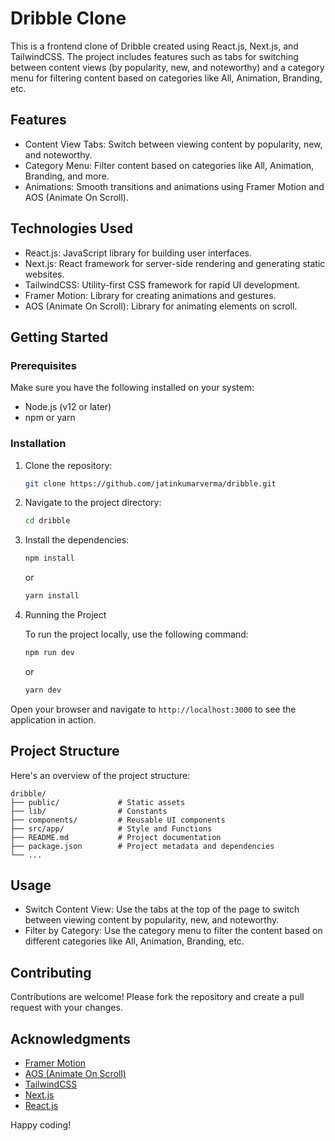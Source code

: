 # Dribble Clone

This is a frontend clone of Dribble created using React.js, Next.js, and TailwindCSS. The project includes features such as tabs for switching between content views (by popularity, new, and noteworthy) and a category menu for filtering content based on categories like All, Animation, Branding, etc.

## Features

- Content View Tabs: Switch between viewing content by popularity, new, and noteworthy.
- Category Menu: Filter content based on categories like All, Animation, Branding, and more.
- Animations: Smooth transitions and animations using Framer Motion and AOS (Animate On Scroll).

## Technologies Used

- React.js: JavaScript library for building user interfaces.
- Next.js: React framework for server-side rendering and generating static websites.
- TailwindCSS: Utility-first CSS framework for rapid UI development.
- Framer Motion: Library for creating animations and gestures.
- AOS (Animate On Scroll): Library for animating elements on scroll.

## Getting Started

### Prerequisites

Make sure you have the following installed on your system:

- Node.js (v12 or later)
- npm or yarn

### Installation

1. Clone the repository:

   ```bash
   git clone https://github.com/jatinkumarverma/dribble.git
   ```

2. Navigate to the project directory:

   ```bash
   cd dribble
   ```

3. Install the dependencies:

   ```bash
   npm install
   ```

   or

   ```bash
   yarn install
   ```

4. Running the Project

   To run the project locally, use the following command:

    ```bash
    npm run dev
    ```

    or

    ```bash
    yarn dev
    ```

Open your browser and navigate to `http://localhost:3000` to see the application in action.

## Project Structure

Here's an overview of the project structure:

```
dribble/
├── public/             # Static assets
├── lib/                # Constants
├── components/         # Reusable UI components
├── src/app/            # Style and Functions
├── README.md           # Project documentation
├── package.json        # Project metadata and dependencies
└── ...
```

## Usage

- Switch Content View: Use the tabs at the top of the page to switch between viewing content by popularity, new, and noteworthy.
- Filter by Category: Use the category menu to filter the content based on different categories like All, Animation, Branding, etc.

## Contributing

Contributions are welcome! Please fork the repository and create a pull request with your changes.

## Acknowledgments

- [Framer Motion](https://www.framer.com/motion/)
- [AOS (Animate On Scroll)](https://michalsnik.github.io/aos/)
- [TailwindCSS](https://tailwindcss.com/)
- [Next.js](https://nextjs.org/)
- [React.js](https://reactjs.org/)

Happy coding!

